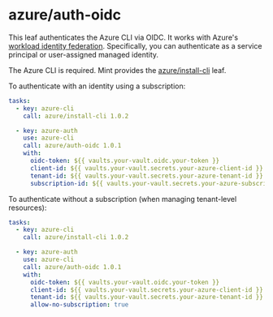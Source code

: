 # azure/auth-oidc

This leaf authenticates the Azure CLI via OIDC. It works with Azure's [workload identity federation](https://learn.microsoft.com/en-us/entra/workload-id/workload-identity-federation).
Specifically, you can authenticate as a service principal or user-assigned managed identity.

The Azure CLI is required. Mint provides the [azure/install-cli](https://cloud.rwx.com/leaves/azure/install-cli) leaf.

To authenticate with an identity using a subscription:

```yaml
tasks:
  - key: azure-cli
    call: azure/install-cli 1.0.2

  - key: azure-auth
    use: azure-cli
    call: azure/auth-oidc 1.0.1
    with:
      oidc-token: ${{ vaults.your-vault.oidc.your-token }}
      client-id: ${{ vaults.your-vault.secrets.your-azure-client-id }}
      tenant-id: ${{ vaults.your-vault.secrets.your-azure-tenant-id }}
      subscription-id: ${{ vaults.your-vault.secrets.your-azure-subscription-id }}
```

To authenticate without a subscription (when managing tenant-level resources):

```yaml
tasks:
  - key: azure-cli
    call: azure/install-cli 1.0.2

  - key: azure-auth
    use: azure-cli
    call: azure/auth-oidc 1.0.1
    with:
      oidc-token: ${{ vaults.your-vault.oidc.your-token }}
      client-id: ${{ vaults.your-vault.secrets.your-azure-client-id }}
      tenant-id: ${{ vaults.your-vault.secrets.your-azure-tenant-id }}
      allow-no-subscription: true
```
